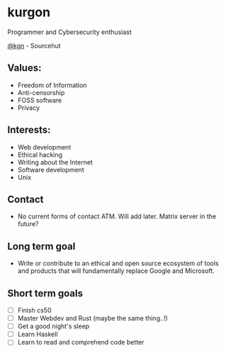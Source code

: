 # kurgon
Programmer and Cybersecurity enthusiast

[@kgn](https://sr.ht/~kgn/) - Sourcehut


## Values:
- Freedom of Information
- Anti-censorship
- FOSS software
- Privacy

## Interests:
- Web development
- Ethical hacking
- Writing about the Internet
- Software development
- Unix

## Contact
- No current forms of contact ATM. Will add later. Matrix server in the future?

## Long term goal
- Write or contribute to an ethical and open source ecosystem of tools and products that will fundamentally replace Google and Microsoft.

## Short term goals
- [ ] Finish cs50
- [ ] Master Webdev and Rust (maybe the same thing..!)
- [ ] Get a good night's sleep
- [ ] Learn Haskell
- [ ] Learn to read and comprehend code better
